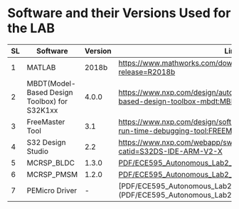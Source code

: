 # Software and their Versions Used for the LAB 


SL |Software  |  Version | Link Available |
---|--------|----------|---------------|
1|MATLAB   | 2018b    | https://www.mathworks.com/downloads/web_downloads/download_release?release=R2018b
2|MBDT(Model-Based Design Toolbox) for S32K1xx | 4.0.0 |https://www.nxp.com/design/automotive-software-and-tools/nxp-model-based-design-toolbox-mbdt:MBDT|
3|FreeMaster Tool| 3.1 | https://www.nxp.com/design/software/development-software/freemaster-run-time-debugging-tool:FREEMASTER?tid=vanFREEMASTER|
4| S32 Design Studio| 2.2 | https://www.nxp.com/webapp/swlicensing/sso/downloadSoftware.sp?catid=S32DS-IDE-ARM-V2-X|
5| MCRSP_BLDC | 1.3.0| [PDF/ECE595_Autonomous_Lab2_Software/MCRSP_BLDC_V1.3.0.exe](PDF/ECE595_Autonomous_Lab2_Software/MCRSP_BLDC_V1.3.0.exe)
6|MCRSP_PMSM|1.2.0| [PDF/ECE595_Autonomous_Lab2_Software/MCRSP_PMSM_V1.2.0.exe](PDF/ECE595_Autonomous_Lab2_Software/MCRSP_PMSM_V1.2.0.exe)
7| PEMicro Driver| - | [PDF/ECE595_Autonomous_Lab2_Software/PEDrivers_install.exe] (PDF/ECE595_Autonomous_Lab2_Software/PEDrivers_install.exe)
